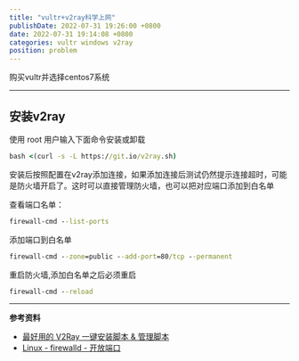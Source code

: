 ```yaml
---
title: "vultr+v2ray科学上网"
publishDate: 2022-07-31 19:26:00 +0800
date: 2022-07-31 19:14:08 +0800
categories: vultr windows v2ray
position: problem
---
```


购买vultr并选择centos7系统

---

<div id="toc"></div>

## 安装v2ray

使用 root 用户输入下面命令安装或卸载

```cmd
bash <(curl -s -L https://git.io/v2ray.sh)
```

安装后按照配置在v2ray添加连接，如果添加连接后测试仍然提示连接超时，可能是防火墙开启了。这时可以直接管理防火墙，也可以把对应端口添加到白名单

查看端口名单：

```cmd
firewall-cmd --list-ports
```

添加端口到白名单

```cmd
firewall-cmd --zone=public --add-port=80/tcp --permanent
```

重启防火墙,添加白名单之后必须重启

```cmd
firewall-cmd --reload
```

---

**参考资料**

- [最好用的 V2Ray 一键安装脚本 & 管理脚本](https://233v2.com/post/1/)
- [Linux - firewalld - 开放端口](https://www.cnblogs.com/xy14/p/12410407.html)
